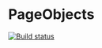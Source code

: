 # PageObjects

[![Build status](https://ci.appveyor.com/api/projects/status/oha9u1q1jt4ifhmx/branch/master?svg=true)](https://ci.appveyor.com/project/TestDiana/pageobjects/branch/master)
